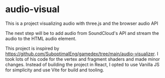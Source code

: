 # audio-visual

This is a project visualizing audio with three.js and the browser audio API

The next step will be to add audio from SoundCloud's API and stream the audio to the HTML audio element.

This project is inspired by https://github.com/SuboptimalEng/gamedex/tree/main/audio-visualizer. I took lots of his code for the vertex and fragment shaders and made minor changes. Instead of building the project in React, I opted to use Vanilla JS for simplicity and use Vite for build and tooling.